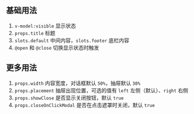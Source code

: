 ## 基础用法

1. `v-model:visible` 显示状态
2. `props.title` 标题
3. `slots.default` 中间内容，`slots.footer` 底栏内容
4. `@open` 和 `@close` 切换显示状态时触发

<preview path="@src/component/dialog/demos/basic.vue"></preview>

## 更多用法

1. `props.width` 内容宽度，对话框默认 `50%`，抽屉默认 `30%`
2. `props.placement` 抽屉出现位置，可选的值有 `left` 左侧（默认）、`right` 右侧
3. `props.showClose` 是否显示关闭按钮，默认 `true`
4. `props.closeOnClickModal` 是否在点击遮罩时关闭，默认 `true`

<preview path="@src/component/dialog/demos/more.vue"></preview>
